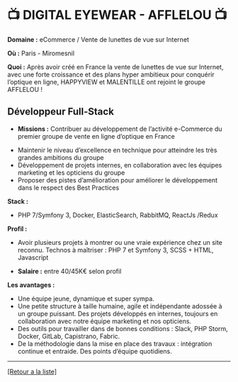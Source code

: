# 📺 DIGITAL EYEWEAR - AFFLELOU 📺

**Domaine :** eCommerce / Vente de lunettes de vue sur Internet

**Où :** Paris - Miromesnil

**Quoi :** Après avoir créé en France la vente de lunettes de vue sur Internet, avec une forte croissance et des plans hyper ambitieux pour conquérir l’optique en ligne, HAPPYVIEW et MALENTILLE ont rejoint le groupe AFFLELOU !

## Développeur Full-Stack

- **Missions :** Contribuer au développement de l’activité e-Commerce du premier groupe de vente en ligne d’optique en France 
* Maintenir le niveau d’excellence en technique pour atteindre les très grandes ambitions du groupe
* Développement de projets internes, en collaboration avec les équipes marketing et les opticiens du groupe
* Proposer des pistes d’amélioration pour améliorer le développement dans le respect des Best Practices

**Stack :** 

* PHP 7/Symfony 3, Docker, ElasticSearch, RabbitMQ, ReactJs /Redux

**Profil :** 

* Avoir plusieurs projets à montrer ou une vraie expérience chez un site reconnu. Technos à maîtriser : PHP 7 et Symfony 3, SCSS + HTML, Javascript

- **Salaire :** entre 40/45K€ selon profil

**Les avantages :** 

* Une équipe jeune, dynamique et super sympa. 
* Une petite structure à taille humaine, agile et indépendante adossée à un groupe puissant. Des projets développés en internes, toujours en collaboration avec notre équipe marketing et nos opticiens. 
* Des outils pour travailler dans de bonnes conditions : Slack, PHP Storm, Docker, GitLab, Capistrano, Fabric.
* De la méthodologie dans la mise en place des travaux : intégration continue et entraide. Des points d’équipe quotidiens.

----
<a href="https://github.com/jlondiche/job-board-php/blob/master/00README.md">[Retour a la liste]</a>
